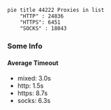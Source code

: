 
```mermaid
pie title 44222 Proxies in list
    "HTTP" : 24836
    "HTTPS": 6451
    "SOCKS" : 18043
```

### Some Info
#### Average Timeout

- mixed: 3.0s
- http: 1.5s
- https: 8.7s
- socks: 6.3s